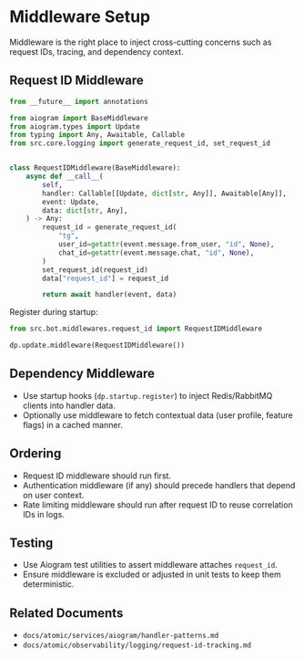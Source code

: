 # Middleware Setup

Middleware is the right place to inject cross-cutting concerns such as request IDs, tracing, and dependency context.

## Request ID Middleware

```python
from __future__ import annotations

from aiogram import BaseMiddleware
from aiogram.types import Update
from typing import Any, Awaitable, Callable
from src.core.logging import generate_request_id, set_request_id


class RequestIDMiddleware(BaseMiddleware):
    async def __call__(
        self,
        handler: Callable[[Update, dict[str, Any]], Awaitable[Any]],
        event: Update,
        data: dict[str, Any],
    ) -> Any:
        request_id = generate_request_id(
            "tg",
            user_id=getattr(event.message.from_user, "id", None),
            chat_id=getattr(event.message.chat, "id", None),
        )
        set_request_id(request_id)
        data["request_id"] = request_id

        return await handler(event, data)
```

Register during startup:

```python
from src.bot.middlewares.request_id import RequestIDMiddleware

dp.update.middleware(RequestIDMiddleware())
```

## Dependency Middleware

- Use startup hooks (`dp.startup.register`) to inject Redis/RabbitMQ clients into handler data.
- Optionally use middleware to fetch contextual data (user profile, feature flags) in a cached manner.

## Ordering

- Request ID middleware should run first.
- Authentication middleware (if any) should precede handlers that depend on user context.
- Rate limiting middleware should run after request ID to reuse correlation IDs in logs.

## Testing

- Use Aiogram test utilities to assert middleware attaches `request_id`.
- Ensure middleware is excluded or adjusted in unit tests to keep them deterministic.

## Related Documents

- `docs/atomic/services/aiogram/handler-patterns.md`
- `docs/atomic/observability/logging/request-id-tracking.md`
